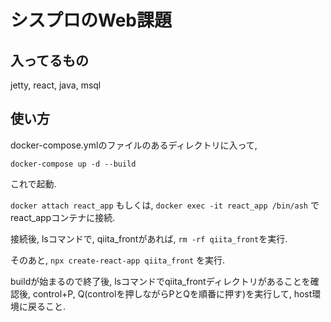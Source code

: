 # シスプロのWeb課題

## 入ってるもの

jetty, react, java, msql

## 使い方
docker-compose.ymlのファイルのあるディレクトリに入って, 

` docker-compose up -d --build `

これで起動.

` docker attach react_app ` もしくは, ` docker exec -it react_app /bin/ash ` でreact_appコンテナに接続.

接続後, lsコマンドで, qiita_frontがあれば, ` rm -rf qiita_front `を実行.

そのあと, ` npx create-react-app qiita_front ` を実行.

buildが始まるので終了後, lsコマンドでqiita_frontディレクトリがあることを確認後, control+P, Q(controlを押しながらPとQを順番に押す)を実行して, host環境に戻ること.

